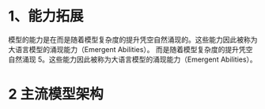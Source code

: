 

# 1、能力拓展

模型的能力是在而是随着模型复杂度的提升凭空自然涌现的。这些能力因此被称为大语言模型的涌现能力（Emergent Abilities）。
而是随着模型复杂度的提升凭空自然涌现 5。这些能力因此被称为大语言模型的涌现能力（Emergent Abilities）。

# 2 主流模型架构